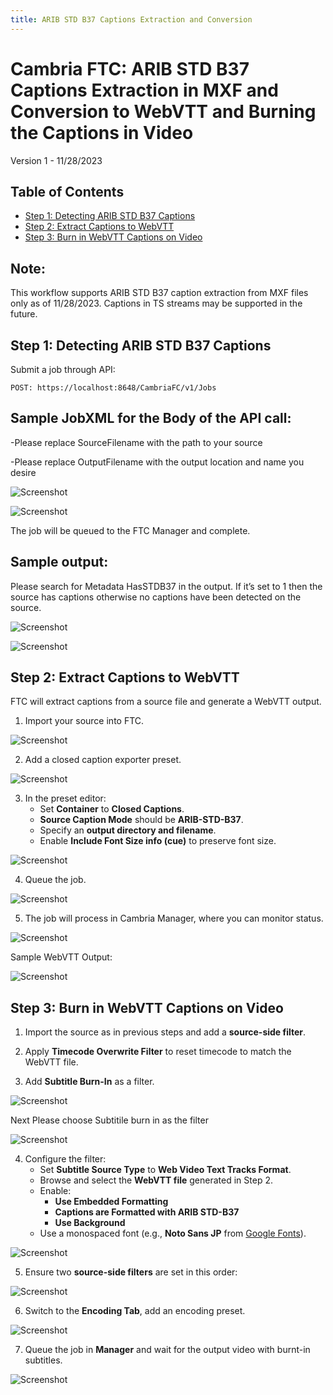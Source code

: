 ```yaml
---
title: ARIB STD B37 Captions Extraction and Conversion
---
```


# Cambria FTC: ARIB STD B37 Captions Extraction in MXF and Conversion to WebVTT and Burning the Captions in Video

Version 1 - 11/28/2023

## Table of Contents

- [Step 1: Detecting ARIB STD B37 Captions](#step-1-detecting-arib-std-b37-captions)
- [Step 2: Extract Captions to WebVTT](#step-2-extract-captions-to-webvtt)
- [Step 3: Burn in WebVTT Captions on Video](#step-3-burn-in-webvtt-captions-on-video)

## Note:

This workflow supports ARIB STD B37 caption extraction from MXF files only as of 11/28/2023. Captions in TS streams may be supported in the future.

## Step 1: Detecting ARIB STD B37 Captions

Submit a job through API:

```
POST: https://localhost:8648/CambriaFC/v1/Jobs
```

## Sample JobXML for the Body of the API call:
 
-Please replace SourceFilename with the path to your source

-Please replace OutputFilename with the output location and name you desire


![Screenshot](01_screenshot.png)


![Screenshot](02_screenshot.png)

The job will be queued to the FTC Manager and complete. 

## Sample output:

Please search for Metadata HasSTDB37 in the output. If it’s set to 1 then the source has captions otherwise no captions have been detected on the source.


![Screenshot](03_screenshot.png)

![Screenshot](04_screenshot.png)



## Step 2: Extract Captions to WebVTT

FTC will extract captions from a source file and generate a WebVTT output.

1. Import your source into FTC.


![Screenshot](05_screenshot.png)


2. Add a closed caption exporter preset.


![Screenshot](06_screenshot.png)


3. In the preset editor:
   - Set **Container** to **Closed Captions**.
   - **Source Caption Mode** should be **ARIB-STD-B37**.
   - Specify an **output directory and filename**.
   - Enable **Include Font Size info (cue)** to preserve font size.


![Screenshot](07_screenshot.png)


4. Queue the job.


![Screenshot](08_screenshot.png)


5. The job will process in Cambria Manager, where you can monitor status.


![Screenshot](09_screenshot.png)


Sample WebVTT Output:

![Screenshot](10_screenshot.png)


## Step 3: Burn in WebVTT Captions on Video

1. Import the source as in previous steps and add a **source-side filter**.




2. Apply **Timecode Overwrite Filter** to reset timecode to match the WebVTT file.

3. Add **Subtitle Burn-In** as a filter.


![Screenshot](11_screenshot.png)

Next Please choose Subtitile burn in as the filter

![Screenshot](12_screenshot.png)

4. Configure the filter:
   - Set **Subtitle Source Type** to **Web Video Text Tracks Format**.
   - Browse and select the **WebVTT file** generated in Step 2.
   - Enable:
     - **Use Embedded Formatting**
     - **Captions are Formatted with ARIB STD-B37**
     - **Use Background**
   - Use a monospaced font (e.g., **Noto Sans JP** from [Google Fonts](https://fonts.google.com/specimen/Noto+Sans+JP)).
   

![Screenshot](13_screenshot.png)


5. Ensure two **source-side filters** are set in this order:


![Screenshot](14_screenshot.png)


6. Switch to the **Encoding Tab**, add an encoding preset.


![Screenshot](15_screenshot.png)


7. Queue the job in **Manager** and wait for the output video with burnt-in subtitles.


![Screenshot](16_screenshot.png)



